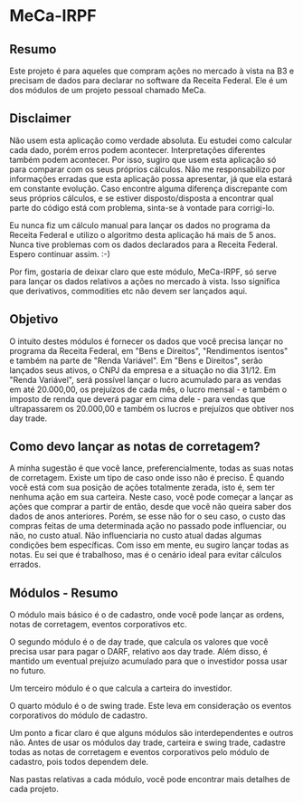 # MeCa-IRPF

## Resumo
Este projeto é para aqueles que compram ações no mercado à vista na B3 e precisam de dados para declarar no software da Receita Federal. Ele é um dos módulos de um projeto pessoal chamado MeCa.

## Disclaimer
Não usem esta aplicação como verdade absoluta. Eu estudei como calcular cada dado, porém erros podem acontecer. Interpretações diferentes também podem acontecer. Por isso, sugiro que usem esta aplicação só para comparar com os seus próprios cálculos. Não me responsabilizo por informações erradas que esta aplicação possa apresentar, já que ela estará em constante evolução. Caso encontre alguma diferença discrepante com seus próprios cálculos, e se estiver disposto/disposta a encontrar qual parte do código está com problema, sinta-se à vontade para corrigi-lo.

Eu nunca fiz um cálculo manual para lançar os dados no programa da Receita Federal e utilizo o algoritmo desta aplicação há mais de 5 anos. Nunca tive problemas com os dados declarados para a Receita Federal. Espero continuar assim. :-)

Por fim, gostaria de deixar claro que este módulo, MeCa-IRPF, só serve para lançar os dados relativos a ações no mercado à vista. Isso significa que derivativos, commodities etc não devem ser lançados aqui.

## Objetivo
O intuito destes módulos é fornecer os dados que você precisa lançar no programa da Receita Federal, em "Bens e Direitos", "Rendimentos isentos" e também na parte de "Renda Variável". Em "Bens e Direitos", serão lançados seus ativos, o CNPJ da empresa e a situação no dia 31/12. Em "Renda Variável", será possível lançar o lucro acumulado para as vendas em até 20.000,00, os prejuízos de cada mês, o lucro mensal - e também o imposto de renda que deverá pagar em cima dele - para vendas que ultrapassarem os 20.000,00 e também os lucros e prejuízos que obtiver nos day trade.

## Como devo lançar as notas de corretagem?
A minha sugestão é que você lance, preferencialmente, todas as suas notas de corretagem. Existe um tipo de caso onde isso não é preciso. É quando você está com sua posição de ações totalmente zerada, isto é, sem ter nenhuma ação em sua carteira. Neste caso, você pode começar a lançar as ações que comprar a partir de então, desde que você não queira saber dos dados de anos anteriores. Porém, se esse não for o seu caso, o custo das compras feitas de uma determinada ação no passado pode influenciar, ou não, no custo atual. Não influenciaria no custo atual dadas algumas condições bem específicas.
Com isso em mente, eu sugiro lançar todas as notas. Eu sei que é trabalhoso, mas é o cenário ideal para evitar cálculos errados.

## Módulos - Resumo

O módulo mais básico é o de cadastro, onde você pode lançar as ordens, notas de corretagem, eventos corporativos etc.

O segundo módulo é o de day trade, que calcula os valores que você precisa usar para pagar o DARF, relativo aos day trade. Além disso, é mantido um eventual prejuízo acumulado para que o investidor possa usar no futuro.

Um terceiro módulo é o que calcula a carteira do investidor.

O quarto módulo é o de swing trade. Este leva em consideração os eventos corporativos do módulo de cadastro.

Um ponto a ficar claro é que alguns módulos são interdependentes e outros não. Antes de usar os módulos day trade, carteira e swing trade, cadastre todas as notas de corretagem e eventos corporativos pelo módulo de cadastro, pois todos dependem dele.

Nas pastas relativas a cada módulo, você pode encontrar mais detalhes de cada projeto.